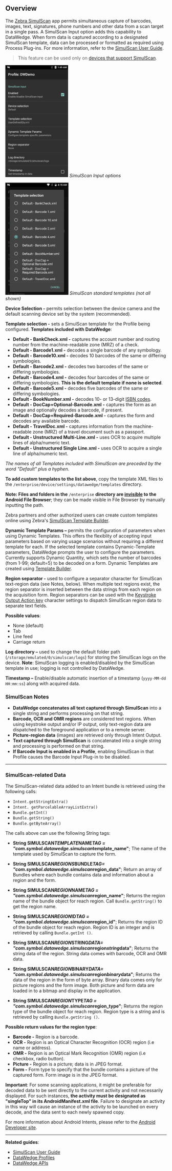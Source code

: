 <h2 id="overview">Overview</h2>
<p>The <a href="../../../../../simulscan">Zebra SimulScan</a> app permits simultaneous capture of barcodes, images, text, signatures, phone numbers and other data from a scan target in a single pass. A SimulScan Input option adds this capability to DataWedge. When form data is captured according to a designated SimulScan template, data can be processed or formatted as required using Process Plug-ins. For more information, refer to the <a href="../../../../../simulscan">SimulScan User Guide</a>. </p>
<blockquote>
  <p>This feature can be used only on <a href="../../../../../simulscan">devices that support SimulScan</a>. </p>
</blockquote>
<p><img style="height:350px" src="simulscan_input.png"/>
<em>SimulScan Input options</em>
<br></p>
<p><img style="height:350px" src="dw68_simulscan_templates.png"/>
<em>SimulScan standard templates (not all shown)</em>
<br></p>
<p><strong>Device Selection -</strong> permits selection between the device camera and the default scanning device set by the system (recommended).</p>
<p><strong>Template selection -</strong> sets a SimulScan template for the Profile being configured. <strong>Templates included with DataWedge</strong>:</p>
<ul>
<li><strong>Default - BankCheck.xml -</strong> captures the account number and routing number from the machine-readable zone (MRZ) of a check.</li>
<li><strong>Default - Barcode1.xml -</strong> decodes a single barcode of any symbology.</li>
<li><strong>Default - Barcode10.xml -</strong> decodes 10 barcodes of the same or differing symbologies.</li>
<li><strong>Default - Barcode2.xml -</strong> decodes two barcodes of the same or differing symbologies.</li>
<li><strong>Default - Barcode4.xml -</strong> decodes four barcodes of the same or differing symbologies. <strong>This is the default template if none is selected</strong>.</li>
<li><strong>Default - Barcode5.xml -</strong> decodes five barcodes of the same or differing symbologies.</li>
<li><strong>Default - BookNumber.xml -</strong> decodes 10- or 13-digit <a href="http://www.isbn.org/faqs_general_questions">ISBN codes</a>.</li>
<li><strong>Default - DocCap+Optional-Barcode.xml -</strong> captures the form as an image and optionally decodes a barcode, if present.</li>
<li><strong>Default - DocCap+Required-Barcode.xml -</strong> captures the form and decodes any available barcode.</li>
<li><strong>Default - TravelDoc.xml -</strong> captures information from the machine-readable zone (MRZ) of a travel document such as a passport.</li>
<li><strong>Default - Unstructured Multi-Line.xml -</strong> uses OCR to acquire multiple lines of alpha/numeric text.</li>
<li><strong>Default - Unstructured Single Line.xml -</strong> uses OCR to acquire a single line of alpha/numeric text.</li>
</ul>
<p><em>The names of all Templates included with SimulScan are preceded by the word "Default" plus a hyphen</em>.</p>
<p><strong>To add custom templates to the list above</strong>, copy the template XML files to the <code>/enterprise/device/settings/datawedge/templates</code> directory. </p>
<p><strong>Note: Files and folders in the</strong> <code>/enterprise</code> <strong>directory are <u>invisible</u> to the Android File Browser</strong>; they can be made visible in File Browser by manually inputting the path.</p>
<p>Zebra partners and other authorized users can create custom templates online using Zebra's <a href="../../../../../simulscan/1-1/guide/templatebuilder">SimulScan Template Builder</a>. </p>
<p><strong>Dynamic Template Params –</strong> permits the configuration of parameters when using Dynamic Templates. This offers the flexiblity of accepting input parameters based on varying usage scenarios without requiring a different template for each. If the selected template contains Dynamic-Template parameters, DataWedge prompts the user to configure the parameters. Currently supports Dynamic Quantity, which sets the number of barcodes (from 1-99; default=5) to be decoded on a form. Dynamic Templates are created using <a href="http://simulscan.zebra.com/">Template Builder</a>. </p>
<!-- <img style="height:350px" src="dynamic_template.png"/>
_Dynamic Barcode Quantity_
<br>
 -->
<p><strong>Region separator -</strong> used to configure a separator character for SimulScan text-region data (see Notes, below). When multiple text regions exist, the region separator is inserted between the data strings from each region on the acquisition form. Region separators can be used with the <a href="../../output/keystroke">Keystroke Output Action key</a> character settings to dispatch SimulScan region data to separate text fields.</p>
<p><strong>Possible values</strong>:</p>
<ul>
<li>None (default)</li>
<li>Tab</li>
<li>Line feed </li>
<li>Carriage return </li>
</ul>
<p><strong>Log directory –</strong> used to change the default folder path (<code>/storage/emulated/0/simulscan/logs</code>) for storing the SimulScan logs on the device. <strong>Note</strong>: SimulScan logging is enabled/disabled by the SimulScan template in use; logging is not controlled by DataWedge. </p>
<p><strong>Timestamp –</strong> Enable/disable automatic insertion of a timestamp (<code>yyyy-MM-dd HH:mm:ss</code>) along with acquired data.</p>
<h3 id="simulscannotes">SimulScan Notes</h3>
<ul>
<li><strong>DataWedge concatenates all text captured through SimulScan</strong> into a single string and performs processing on that string. </li>
<li><strong>Barcode, OCR and OMR regions</strong> are considered text regions. When using keystroke output and/or IP output, only text-region data are dispatched to the foreground application or to a remote server.</li>
<li><strong>Picture-region data</strong> (images) are retrieved only through Intent Output.</li>
<li><strong>Text captured through SimulScan</strong> is concatenated into a single string and processing is performed on that string.</li>
<li><strong>If Barcode Input is enabled in a Profile</strong>, enabling SimulScan in that Profile causes the Barcode Input Plug-in to be disabled. </li>
</ul>
<hr />
<h3 id="simulscanrelateddata">SimulScan-related Data</h3>
<p>The SimulScan-related data added to an Intent bundle is retrieved using the following calls: </p>
<ul>
<li><code>Intent.getStringtExtra()</code></li>
<li><code>Intent. getParcelableArrayListExtra()</code></li>
<li><code>Bundle.getInt()</code></li>
<li><code>Bundle.getString()</code></li>
<li><code>Bundle.getByteArray()</code></li>
</ul>
<!-- * `Intent.getSerializableExtra()` -->
<p>The calls above can use the following String tags:</p>
<ul>
<li><p><strong>String SIMULSCAN<em>TEMPLATE</em>NAME<em>TAG = "com.symbol.datawedge.simulscan</em>template_name"</strong>; The name of the template used by SimulScan to capture the form.</p></li>
<li><p><strong>String SIMULSCAN<em>REGIONS</em>BUNDLE<em>TAG= "com.symbol.datawedge.simulscan</em>region_data"</strong>; Return an array of Bundles where each bundle contains data and information about a region and the form.</p></li>
<li><p><strong>String SIMULSCAN<em>REGION</em>NAME<em>TAG = "com.symbol.datawedge.simulscan</em>region_name"</strong>; Returns the region name of the bundle object for reach region. Call <code>Bundle.getString()</code> to get the region name.</p></li>
<li><p><strong>String SIMULSCAN<em>REGION</em>ID<em>TAG = "com.symbol.datawedge.simulscan</em>region_id"</strong>; Returns the region ID of the bundle object for reach region. Region ID is an integer and is retrieved by calling <code>Bundle.getInt ()</code>.</p></li>
<li><p><strong>String SIMULSCAN<em>REGION</em>STRING<em>DATA= "com.symbol.datawedge.simulscan</em>region<em>string</em>data"</strong>; Returns the string data of the region. String data comes with barcode, OCR and OMR data.</p></li>
<li><p><strong>String SIMULSCAN<em>REGION</em>BINARY<em>DATA= "com.symbol.datawedge.simulscan</em>region<em>binary</em>data"</strong>;
Returns the data of the region in the form of byte array. Binary data comes only for picture regions and the form image. Both picture and form data are loaded in to a bitmap and display in the application.</p></li>
<li><p><strong>String SIMULSCAN<em>REGION</em>TYPE<em>TAG = "com.symbol.datawedge.simulscan</em>region_type"</strong>; Returns the region type of the bundle object for reach region. Region type is a string and is retrieved by calling <code>Bundle.getString ()</code>. </p></li>
</ul>
<p><strong>Possible return values for the region type</strong>:</p>
<ul>
<li><strong>Barcode -</strong> Region is a barcode.</li>
<li><strong>OCR -</strong> Region is an Optical Character Recognition (OCR) region (i.e name or address). </li>
<li><strong>OMR -</strong> Region is an Optical Mark Recognition (OMR) region (i.e checkbox, radio button).</li>
<li><strong>Picture -</strong> Region is a picture; data is in JPEG format.</li>
<li><strong>Form -</strong> Form type to specify that the bundle contains a picture of the captured form. Form image is in the JPEG format.</li>
</ul>
<p><strong>Important</strong>: For some scanning applications, it might be preferable for decoded data to be sent directly to the current activity and not necessarily displayed. For such instances, <strong>the activity must be designated as "singleTop" in its AndroidManifest.xml file</strong>. Failure to designate an activity in this way will cause an instance of the activity to be launched on every decode, and the data sent to each newly spawned copy. </p>
<p>For more information about Android Intents, please refer to the <a href="https://developer.android.com/guide/components/intents-filters.html">Android Developer site</a>.</p>
<hr />
<p><strong>Related guides</strong>:</p>
<ul>
<li><a href="../../../../../simulscan">SimulScan User Guide</a> </li>
<li><a href="../../profiles">DataWedge Profiles</a></li>
<li><a href="../../api">DataWedge APIs</a> </li>
</ul>